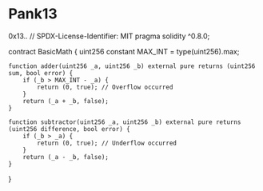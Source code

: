 # Pank13
0x13..
// SPDX-License-Identifier: MIT
pragma solidity ^0.8.0;

contract BasicMath {
    uint256 constant MAX_INT = type(uint256).max;

    function adder(uint256 _a, uint256 _b) external pure returns (uint256 sum, bool error) {
        if (_b > MAX_INT - _a) {
            return (0, true); // Overflow occurred
        }
        return (_a + _b, false);
    }

    function subtractor(uint256 _a, uint256 _b) external pure returns (uint256 difference, bool error) {
        if (_b > _a) {
            return (0, true); // Underflow occurred
        }
        return (_a - _b, false);
    }
}
